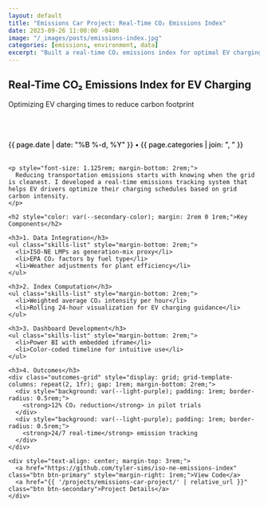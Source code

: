 ```yaml
---
layout: default
title: "Emissions Car Project: Real-Time CO₂ Emissions Index"
date: 2023-09-26 11:00:00 -0400
image: "/_images/posts/emissions-index.jpg"
categories: [emissions, environment, data]
excerpt: "Built a real-time CO₂ emissions index for optimal EV charging, achieving 12% emissions reduction in pilot trials."
---
```


<section class="page-header">
  <h1>Real-Time CO₂ Emissions Index for EV Charging</h1>
  <p>Optimizing EV charging times to reduce carbon footprint</p>
</section>

<article class="container" style="max-width: 800px; margin: 4rem auto;">
  <div class="blog-post">
    <div class="post-meta" style="margin-bottom: 2rem; color: var(--primary-color); font-weight: 500;">
      {{ page.date | date: "%B %-d, %Y" }} • {{ page.categories | join: ", " }}
    </div>

    <p style="font-size: 1.125rem; margin-bottom: 2rem;">
      Reducing transportation emissions starts with knowing when the grid is cleanest. I developed a real-time emissions tracking system that helps EV drivers optimize their charging schedules based on grid carbon intensity.
    </p>

    <h2 style="color: var(--secondary-color); margin: 2rem 0 1rem;">Key Components</h2>

    <h3>1. Data Integration</h3>
    <ul class="skills-list" style="margin-bottom: 2rem;">
      <li>ISO-NE LMPs as generation-mix proxy</li>
      <li>EPA CO₂ factors by fuel type</li>
      <li>Weather adjustments for plant efficiency</li>
    </ul>

    <h3>2. Index Computation</h3>
    <ul class="skills-list" style="margin-bottom: 2rem;">
      <li>Weighted average CO₂ intensity per hour</li>
      <li>Rolling 24-hour visualization for EV charging guidance</li>
    </ul>

    <h3>3. Dashboard Development</h3>
    <ul class="skills-list" style="margin-bottom: 2rem;">
      <li>Power BI with embedded iframe</li>
      <li>Color-coded timeline for intuitive use</li>
    </ul>

    <h3>4. Outcomes</h3>
    <div class="outcomes-grid" style="display: grid; grid-template-columns: repeat(2, 1fr); gap: 1rem; margin-bottom: 2rem;">
      <div style="background: var(--light-purple); padding: 1rem; border-radius: 0.5rem;">
        <strong>12% CO₂ reduction</strong> in pilot trials
      </div>
      <div style="background: var(--light-purple); padding: 1rem; border-radius: 0.5rem;">
        <strong>24/7 real-time</strong> emission tracking
      </div>
    </div>

    <div style="text-align: center; margin-top: 3rem;">
      <a href="https://github.com/tyler-sims/iso-ne-emissions-index" class="btn btn-primary" style="margin-right: 1rem;">View Code</a>
      <a href="{{ '/projects/emissions-car-project/' | relative_url }}" class="btn btn-secondary">Project Details</a>
    </div>
  </div>
</article>